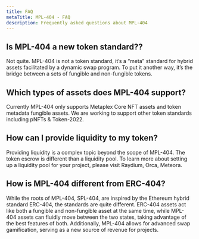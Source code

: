 ```yaml
---
title: FAQ
metaTitle: MPL-404 - FAQ
description: Frequently asked questions about MPL-404
---
```


## Is MPL-404 a new token standard??

Not quite. MPL-404 is not a token standard, it’s a “meta” standard for hybrid assets facilitated by a dynamic swap program. To put it another way, it’s the bridge between a sets of fungible and non-fungible tokens.


## Which types of assets does MPL-404 support?

Currently MPL-404 only supports Metaplex Core NFT assets and token metadata fungible assets. We are working to support other token standards including pNFTs & Token-2022.


## How can I provide liquidity to my token?

Providing liquidity is a complex topic beyond the scope of MPL-404. The token escrow is different than a liquidity pool. To learn more about setting up a liquidity pool for your project, please visit Raydium, Orca, Meteora.


## How is MPL-404 different from ERC-404?

While the roots of MPL-404, SPL-404, are inspired by the Ethereum hybrid standard ERC-404, the standards are quite different. ERC-404 assets act like both a fungible and non-fungible asset at the same time, while MPL-404 assets can fluidly move between the two states, taking advantage of the best features of both. Additionally, MPL-404 allows for advanced swap gamification, serving as a new source of revenue for projects.